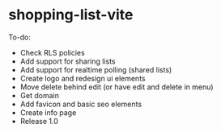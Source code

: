 # shopping-list-vite

To-do:
- Check RLS policies
- Add support for sharing lists
- Add support for realtime polling (shared lists)
- Create logo and redesign ui elements
- Move delete behind edit (or have edit and delete in menu)
- Get domain
- Add favicon and basic seo elements
- Create info page
- Release 1.0
